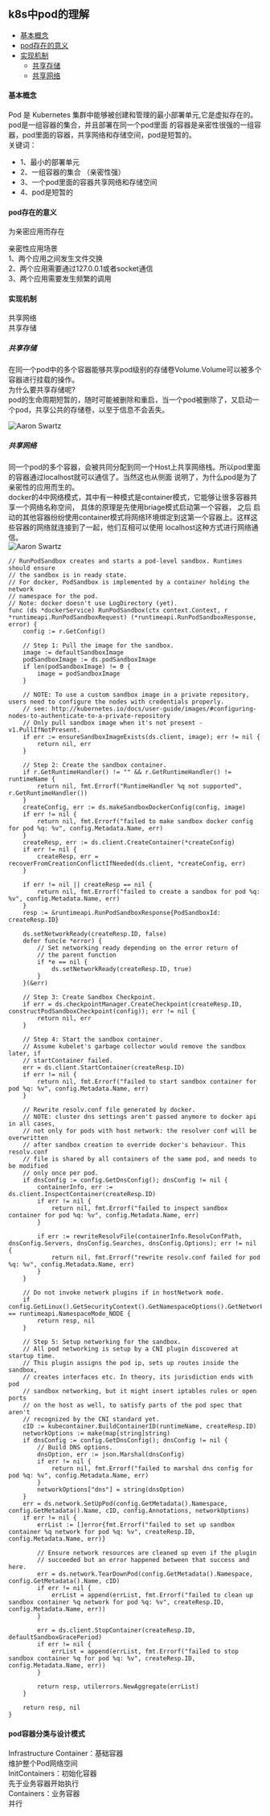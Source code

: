 ## k8s中pod的理解  

- [基本概念](#%e5%9f%ba%e6%9c%ac%e6%a6%82%e5%bf%b5)
- [pod存在的意义](#pod%e5%ad%98%e5%9c%a8%e7%9a%84%e6%84%8f%e4%b9%89)
- [实现机制](#%e5%ae%9e%e7%8e%b0%e6%9c%ba%e5%88%b6)
    - [共享存储](#%e5%85%b1%e4%ba%ab%e5%ad%98%e5%82%a8)
    - [共享网络](#%e5%85%b1%e4%ba%ab%e7%bd%91%e7%bb%9c)

#### 基本概念

Pod 是 Kubernetes 集群中能够被创建和管理的最小部署单元,它是虚拟存在的。pod是一组容器的集合，并且部署在同一个pod里面
的容器是亲密性很强的一组容器，pod里面的容器，共享网络和存储空间，pod是短暂的。  
关键词：   
- 1、最小的部署单元  
- 2、一组容器的集合 （亲密性强）
- 3、一个pod里面的容器共享网络和存储空间  
- 4、pod是短暂的  

#### pod存在的意义

为亲密应用而存在   

亲密性应用场景   
1、两个应用之间发生文件交换  
2、两个应用需要通过127.0.0.1或者socket通信  
3、两个应用需要发生频繁的调用  

#### 实现机制

共享网络  
共享存储  

##### 共享存储
在同一个pod中的多个容器能够共享pod级别的存储卷Volume.Volume可以被多个容器进行挂载的操作。  
为什么要共享存储呢?  
pod的生命周期短暂的，随时可能被删除和重启，当一个pod被删除了，又启动一个pod，共享公共的存储卷，以至于信息不会丢失。

![Aaron Swartz](https://github.com/zhan-liz/Go-POINT/blob/master/img/pod_1.png?raw=true)

##### 共享网络
同一个pod的多个容器，会被共同分配到同一个Host上共享网络栈。所以pod里面的容器通过localhost就可以通信了。当然这也从侧面
说明了，为什么pod是为了亲密性的应用而生的。   
docker的4中网络模式，其中有一种模式是container模式，它能够让很多容器共享一个网络名称空间， 具体的原理是先使用briage模式启动第一个容器， 之后
启动的其他容器纷纷使用container模式将网络环境绑定到这第一个容器上。这样这些容器的网络就连接到了一起，他们互相可以使用
localhost这种方式进行网络通信。  
![Aaron Swartz](https://github.com/zhan-liz/Go-POINT/blob/master/img/pod_2.png?raw=true) 

````
// RunPodSandbox creates and starts a pod-level sandbox. Runtimes should ensure
// the sandbox is in ready state.
// For docker, PodSandbox is implemented by a container holding the network
// namespace for the pod.
// Note: docker doesn't use LogDirectory (yet).
func (ds *dockerService) RunPodSandbox(ctx context.Context, r *runtimeapi.RunPodSandboxRequest) (*runtimeapi.RunPodSandboxResponse, error) {
	config := r.GetConfig()

	// Step 1: Pull the image for the sandbox.
	image := defaultSandboxImage
	podSandboxImage := ds.podSandboxImage
	if len(podSandboxImage) != 0 {
		image = podSandboxImage
	}

	// NOTE: To use a custom sandbox image in a private repository, users need to configure the nodes with credentials properly.
	// see: http://kubernetes.io/docs/user-guide/images/#configuring-nodes-to-authenticate-to-a-private-repository
	// Only pull sandbox image when it's not present - v1.PullIfNotPresent.
	if err := ensureSandboxImageExists(ds.client, image); err != nil {
		return nil, err
	}

	// Step 2: Create the sandbox container.
	if r.GetRuntimeHandler() != "" && r.GetRuntimeHandler() != runtimeName {
		return nil, fmt.Errorf("RuntimeHandler %q not supported", r.GetRuntimeHandler())
	}
	createConfig, err := ds.makeSandboxDockerConfig(config, image)
	if err != nil {
		return nil, fmt.Errorf("failed to make sandbox docker config for pod %q: %v", config.Metadata.Name, err)
	}
	createResp, err := ds.client.CreateContainer(*createConfig)
	if err != nil {
		createResp, err = recoverFromCreationConflictIfNeeded(ds.client, *createConfig, err)
	}

	if err != nil || createResp == nil {
		return nil, fmt.Errorf("failed to create a sandbox for pod %q: %v", config.Metadata.Name, err)
	}
	resp := &runtimeapi.RunPodSandboxResponse{PodSandboxId: createResp.ID}

	ds.setNetworkReady(createResp.ID, false)
	defer func(e *error) {
		// Set networking ready depending on the error return of
		// the parent function
		if *e == nil {
			ds.setNetworkReady(createResp.ID, true)
		}
	}(&err)

	// Step 3: Create Sandbox Checkpoint.
	if err = ds.checkpointManager.CreateCheckpoint(createResp.ID, constructPodSandboxCheckpoint(config)); err != nil {
		return nil, err
	}

	// Step 4: Start the sandbox container.
	// Assume kubelet's garbage collector would remove the sandbox later, if
	// startContainer failed.
	err = ds.client.StartContainer(createResp.ID)
	if err != nil {
		return nil, fmt.Errorf("failed to start sandbox container for pod %q: %v", config.Metadata.Name, err)
	}

	// Rewrite resolv.conf file generated by docker.
	// NOTE: cluster dns settings aren't passed anymore to docker api in all cases,
	// not only for pods with host network: the resolver conf will be overwritten
	// after sandbox creation to override docker's behaviour. This resolv.conf
	// file is shared by all containers of the same pod, and needs to be modified
	// only once per pod.
	if dnsConfig := config.GetDnsConfig(); dnsConfig != nil {
		containerInfo, err := ds.client.InspectContainer(createResp.ID)
		if err != nil {
			return nil, fmt.Errorf("failed to inspect sandbox container for pod %q: %v", config.Metadata.Name, err)
		}

		if err := rewriteResolvFile(containerInfo.ResolvConfPath, dnsConfig.Servers, dnsConfig.Searches, dnsConfig.Options); err != nil {
			return nil, fmt.Errorf("rewrite resolv.conf failed for pod %q: %v", config.Metadata.Name, err)
		}
	}

	// Do not invoke network plugins if in hostNetwork mode.
	if config.GetLinux().GetSecurityContext().GetNamespaceOptions().GetNetwork() == runtimeapi.NamespaceMode_NODE {
		return resp, nil
	}

	// Step 5: Setup networking for the sandbox.
	// All pod networking is setup by a CNI plugin discovered at startup time.
	// This plugin assigns the pod ip, sets up routes inside the sandbox,
	// creates interfaces etc. In theory, its jurisdiction ends with pod
	// sandbox networking, but it might insert iptables rules or open ports
	// on the host as well, to satisfy parts of the pod spec that aren't
	// recognized by the CNI standard yet.
	cID := kubecontainer.BuildContainerID(runtimeName, createResp.ID)
	networkOptions := make(map[string]string)
	if dnsConfig := config.GetDnsConfig(); dnsConfig != nil {
		// Build DNS options.
		dnsOption, err := json.Marshal(dnsConfig)
		if err != nil {
			return nil, fmt.Errorf("failed to marshal dns config for pod %q: %v", config.Metadata.Name, err)
		}
		networkOptions["dns"] = string(dnsOption)
	}
	err = ds.network.SetUpPod(config.GetMetadata().Namespace, config.GetMetadata().Name, cID, config.Annotations, networkOptions)
	if err != nil {
		errList := []error{fmt.Errorf("failed to set up sandbox container %q network for pod %q: %v", createResp.ID, config.Metadata.Name, err)}

		// Ensure network resources are cleaned up even if the plugin
		// succeeded but an error happened between that success and here.
		err = ds.network.TearDownPod(config.GetMetadata().Namespace, config.GetMetadata().Name, cID)
		if err != nil {
			errList = append(errList, fmt.Errorf("failed to clean up sandbox container %q network for pod %q: %v", createResp.ID, config.Metadata.Name, err))
		}

		err = ds.client.StopContainer(createResp.ID, defaultSandboxGracePeriod)
		if err != nil {
			errList = append(errList, fmt.Errorf("failed to stop sandbox container %q for pod %q: %v", createResp.ID, config.Metadata.Name, err))
		}

		return resp, utilerrors.NewAggregate(errList)
	}

	return resp, nil
}
````

#### pod容器分类与设计模式

Infrastructure Container：基础容器  
维护整个Pod网络空间  
InitContainers：初始化容器   
 先于业务容器开始执行  
Containers：业务容器  
 并行  